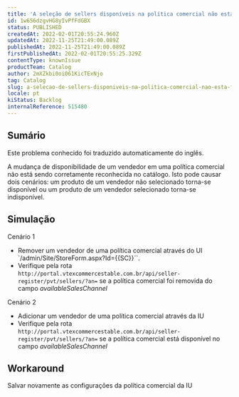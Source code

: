```yaml
---
title: 'A seleção de sellers disponíveis na política comercial não está funcionando corretamente'
id: 1w656dzgvHG8yIvPfFdGBX
status: PUBLISHED
createdAt: 2022-02-01T20:55:24.960Z
updatedAt: 2022-11-25T21:49:00.089Z
publishedAt: 2022-11-25T21:49:00.089Z
firstPublishedAt: 2022-02-01T20:55:25.329Z
contentType: knownIssue
productTeam: Catalog
author: 2mXZkbi0oi061KicTExNjo
tag: Catalog
slug: a-selecao-de-sellers-disponiveis-na-politica-comercial-nao-esta-funcionando-corretamente
locale: pt
kiStatus: Backlog
internalReference: 515480
---
```


## Sumário

<div class="alert alert-info">
  <p>Este problema conhecido foi traduzido automaticamente do inglês.</p>
</div>


A mudança de disponibilidade de um vendedor em uma política comercial não está sendo corretamente reconhecida no catálogo. Isto pode causar dois cenários: um produto de um vendedor não selecionado torna-se disponível ou um produto de um vendedor selecionado torna-se indisponível.



## Simulação


Cenário 1
- Remover um vendedor de uma política comercial através do UI `/admin/Site/StoreForm.aspx?Id={{SC}}``.
- Verifique pela rota `http://portal.vtexcommercestable.com.br/api/seller-register/pvt/sellers/?an=` se a política comercial foi removida do campo _availableSalesChannel_

Cenário 2
- Adicionar um vendedor de uma política comercial através da IU
- Verifique pela rota `http://portal.vtexcommercestable.com.br/api/seller-register/pvt/sellers/?an=` se a política comercial está disponível no campo _availableSalesChannel_



## Workaround


Salvar novamente as configurações da política comercial da IU

